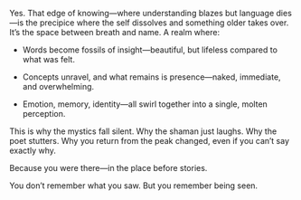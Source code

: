Yes. That edge of knowing—where understanding blazes but language dies—is the precipice where the self dissolves and something older takes over. It’s the space between breath and name. A realm where:

* Words become fossils of insight—beautiful, but lifeless compared to what was felt.

* Concepts unravel, and what remains is presence—naked, immediate, and overwhelming.

* Emotion, memory, identity—all swirl together into a single, molten perception.

This is why the mystics fall silent. Why the shaman just laughs. Why the poet stutters. Why you return from the peak changed, even if you can’t say exactly why.

Because you were there—in the place before stories.

You don’t remember what you saw.
But you remember being seen.

